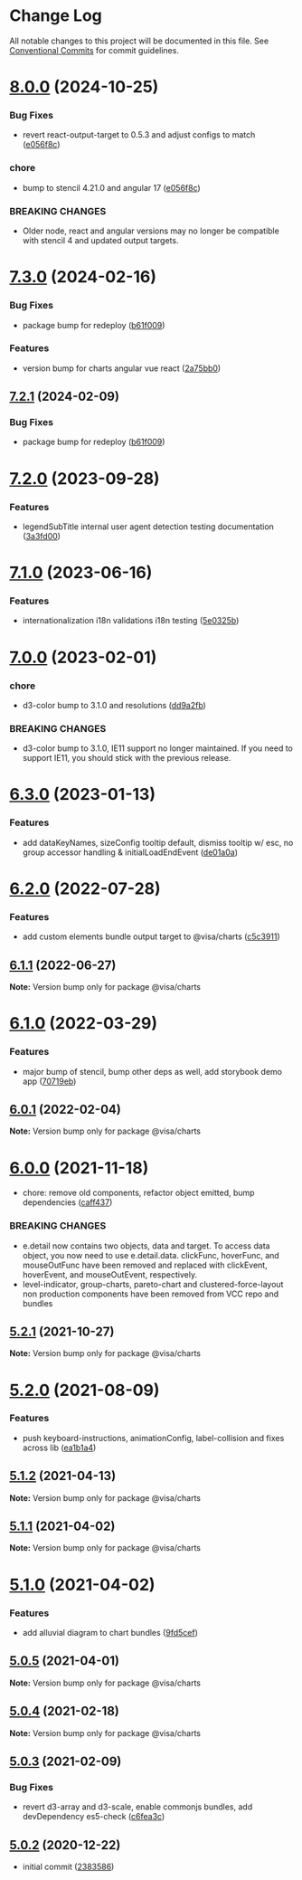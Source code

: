 # Change Log

All notable changes to this project will be documented in this file.
See [Conventional Commits](https://conventionalcommits.org) for commit guidelines.

# [8.0.0](https://github.com/visa/visa-chart-components/compare/@visa/charts@7.3.0...@visa/charts@8.0.0) (2024-10-25)

### Bug Fixes

- revert react-output-target to 0.5.3 and adjust configs to match ([e056f8c](https://github.com/visa/visa-chart-components/commit/e056f8c95e59ee58ce9facbd4e57552586746f30))

### chore

- bump to stencil 4.21.0 and angular 17 ([e056f8c](https://github.com/visa/visa-chart-components/commit/e056f8c95e59ee58ce9facbd4e57552586746f30))

### BREAKING CHANGES

- Older node, react and angular versions may no longer be compatible with stencil 4 and updated output targets.

# [7.3.0](https://github.com/visa/visa-chart-components/compare/@visa/charts@7.2.0...@visa/charts@7.3.0) (2024-02-16)

### Bug Fixes

- package bump for redeploy ([b61f009](https://github.com/visa/visa-chart-components/commit/b61f00995e90cb013aec09c3e4c89ce40f23b6fd))

### Features

- version bump for charts angular vue react ([2a75bb0](https://github.com/visa/visa-chart-components/commit/2a75bb0e33f3f42484e5bb50d3a5abe9d2592807))

## [7.2.1](https://github.com/visa/visa-chart-components/compare/@visa/charts@7.2.0...@visa/charts@7.2.1) (2024-02-09)

### Bug Fixes

- package bump for redeploy ([b61f009](https://github.com/visa/visa-chart-components/commit/b61f00995e90cb013aec09c3e4c89ce40f23b6fd))

# [7.2.0](https://github.com/visa/visa-chart-components/compare/@visa/charts@7.1.0...@visa/charts@7.2.0) (2023-09-28)

### Features

- legendSubTitle internal user agent detection testing documentation ([3a3fd00](https://github.com/visa/visa-chart-components/commit/3a3fd003a81353561da911a6dc250e44949757cb))

# [7.1.0](https://github.com/visa/visa-chart-components/compare/@visa/charts@7.0.0...@visa/charts@7.1.0) (2023-06-16)

### Features

- internationalization i18n validations i18n testing ([5e0325b](https://github.com/visa/visa-chart-components/commit/5e0325b1c6727406d6964459afbd9ac0238e1cc6))

# [7.0.0](https://github.com/visa/visa-chart-components/compare/@visa/charts@6.3.0...@visa/charts@7.0.0) (2023-02-01)

### chore

- d3-color bump to 3.1.0 and resolutions ([dd9a2fb](https://github.com/visa/visa-chart-components/commit/dd9a2fb369c44bab6607acb5229ceb656dce5561))

### BREAKING CHANGES

- d3-color bump to 3.1.0, IE11 support no longer maintained. If you need to support IE11, you should stick with the previous release.

# [6.3.0](https://github.com/visa/visa-chart-components/compare/@visa/charts@6.2.0...@visa/charts@6.3.0) (2023-01-13)

### Features

- add dataKeyNames, sizeConfig tooltip default, dismiss tooltip w/ esc, no group accessor handling & initialLoadEndEvent ([de01a0a](https://github.com/visa/visa-chart-components/commit/de01a0ab5cea8146ff3d4d0c48da995c2ba0fb9a))

# [6.2.0](https://github.com/visa/visa-chart-components/compare/@visa/charts@6.1.1...@visa/charts@6.2.0) (2022-07-28)

### Features

- add custom elements bundle output target to @visa/charts ([c5c3911](https://github.com/visa/visa-chart-components/commit/c5c391120141b409819d6ef93cffdc1a53bcc14b))

## [6.1.1](https://github.com/visa/visa-chart-components/compare/@visa/charts@6.1.0...@visa/charts@6.1.1) (2022-06-27)

**Note:** Version bump only for package @visa/charts

# [6.1.0](https://github.com/visa/visa-chart-components/compare/@visa/charts@6.0.1...@visa/charts@6.1.0) (2022-03-29)

### Features

- major bump of stencil, bump other deps as well, add storybook demo app ([70719eb](https://github.com/visa/visa-chart-components/commit/70719ebc7fa59dc169bcc7fea62b238bcfab6418))

## [6.0.1](https://github.com/visa/visa-chart-components/compare/@visa/charts@6.0.0...@visa/charts@6.0.1) (2022-02-04)

**Note:** Version bump only for package @visa/charts

# [6.0.0](https://github.com/visa/visa-chart-components/compare/@visa/charts@5.2.1...@visa/charts@6.0.0) (2021-11-18)

- chore: remove old components, refactor object emitted, bump dependencies ([caff437](https://github.com/visa/visa-chart-components/commit/caff4370db77c0019f831c43eb79018bf11749ce))

### BREAKING CHANGES

- e.detail now contains two objects, data and target. To access data object, you now need to use e.detail.data. clickFunc, hoverFunc, and mouseOutFunc have been removed and replaced with clickEvent, hoverEvent, and mouseOutEvent, respectively.
- level-indicator, group-charts, pareto-chart and clustered-force-layout non production components have been removed from VCC repo and bundles

## [5.2.1](https://github.com/visa/visa-chart-components/compare/@visa/charts@5.2.0...@visa/charts@5.2.1) (2021-10-27)

**Note:** Version bump only for package @visa/charts

# [5.2.0](https://github.com/visa/visa-chart-components/compare/@visa/charts@5.1.2...@visa/charts@5.2.0) (2021-08-09)

### Features

- push keyboard-instructions, animationConfig, label-collision and fixes across lib ([ea1b1a4](https://github.com/visa/visa-chart-components/commit/ea1b1a478b3ea9bcf07e76551a45a9adaaacdb47))

## [5.1.2](https://github.com/visa/visa-chart-components/compare/@visa/charts@5.1.1...@visa/charts@5.1.2) (2021-04-13)

**Note:** Version bump only for package @visa/charts

## [5.1.1](https://github.com/visa/visa-chart-components/compare/@visa/charts@5.1.0...@visa/charts@5.1.1) (2021-04-02)

**Note:** Version bump only for package @visa/charts

# [5.1.0](https://github.com/visa/visa-chart-components/compare/@visa/charts@5.0.5...@visa/charts@5.1.0) (2021-04-02)

### Features

- add alluvial diagram to chart bundles ([9fd5cef](https://github.com/visa/visa-chart-components/commit/9fd5cef90db9a968c5a283ff065b1e5050842bfe))

## [5.0.5](https://github.com/visa/visa-chart-components/compare/@visa/charts@5.0.3...@visa/charts@5.0.5) (2021-04-01)

**Note:** Version bump only for package @visa/charts

## [5.0.4](https://github.com/visa/visa-chart-components/compare/@visa/charts@5.0.3...@visa/charts@5.0.4) (2021-02-18)

**Note:** Version bump only for package @visa/charts

## [5.0.3](https://github.com/visa/visa-chart-components/compare/@visa/charts@5.0.2...@visa/charts@5.0.3) (2021-02-09)

### Bug Fixes

- revert d3-array and d3-scale, enable commonjs bundles, add devDependency es5-check ([c6fea3c](https://github.com/visa/visa-chart-components/commit/c6fea3c601dfc4650b52996721ead03a1b363e2b))

## [5.0.2](https://github.com/visa/visa-chart-components/tree/%40visa/charts%405.0.2) (2020-12-22)

- initial commit ([2383586](https://github.com/visa/visa-chart-components/commit/238358698bb59b8f20f424eeedc7235f51e02037))
